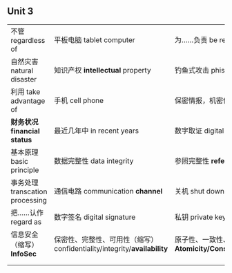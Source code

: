 ## Unit 3

|                                 |                                                              |                                                              |
| ------------------------------- | ------------------------------------------------------------ | ------------------------------------------------------------ |
| 不管 regardless of              | 平板电脑 tablet computer                                     | 为……负责 be responsible to                                   |
| 自然灾害 natural disaster       | 知识产权 **intellectual** property                           | 钓鱼式攻击 phishing attack                                   |
| 利用 take advantage of          | 手机 cell phone                                              | 保密情报，机密信息 confidencial information                  |
| **财务状况 financial status**   | 最近几年中 in recent years                                   | 数字取证 digital forensics                                   |
| 基本原理 basic principle        | 数据完整性 data integrity                                    | 参照完整性 **referencetial** integrity                       |
| 事务处理 transcation processing | 通信电路 communication **channel**                           | 关机 shut down                                               |
| 把……认作 regard as              | 数字签名 digital signature                                   | 私钥 private key                                             |
| 信息安全（缩写）**InfoSec**     | 保密性、完整性、可用性（缩写）confidentiality/integrity/**availability** | 原子性、一致性、隔离性、持久性（缩写）**Atomicity/Consistency/Isolation/Durability** |
|                                 |                                                              |                                                              |
|                                 |                                                              |                                                              |


